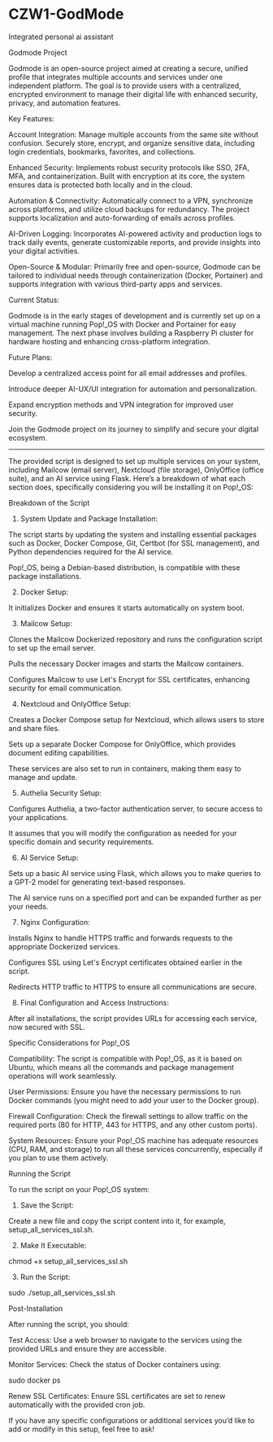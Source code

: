 # CZW1-GodMode
Integrated personal ai assistant 


Godmode Project

Godmode is an open-source project aimed at creating a secure, unified profile that integrates multiple accounts and services under one independent platform. The goal is to provide users with a centralized, encrypted environment to manage their digital life with enhanced security, privacy, and automation features.

Key Features:

Account Integration: Manage multiple accounts from the same site without confusion. Securely store, encrypt, and organize sensitive data, including login credentials, bookmarks, favorites, and collections.

Enhanced Security: Implements robust security protocols like SSO, 2FA, MFA, and containerization. Built with encryption at its core, the system ensures data is protected both locally and in the cloud.

Automation & Connectivity: Automatically connect to a VPN, synchronize across platforms, and utilize cloud backups for redundancy. The project supports localization and auto-forwarding of emails across profiles.

AI-Driven Logging: Incorporates AI-powered activity and production logs to track daily events, generate customizable reports, and provide insights into your digital activities.

Open-Source & Modular: Primarily free and open-source, Godmode can be tailored to individual needs through containerization (Docker, Portainer) and supports integration with various third-party apps and services.


Current Status:

Godmode is in the early stages of development and is currently set up on a virtual machine running Pop!_OS with Docker and Portainer for easy management. The next phase involves building a Raspberry Pi cluster for hardware hosting and enhancing cross-platform integration.

Future Plans:

Develop a centralized access point for all email addresses and profiles.

Introduce deeper AI-UX/UI integration for automation and personalization.

Expand encryption methods and VPN integration for improved user security.


Join the Godmode project on its journey to simplify and secure your digital ecosystem.


---


The provided script is designed to set up multiple services on your system, including Mailcow (email server), Nextcloud (file storage), OnlyOffice (office suite), and an AI service using Flask. Here’s a breakdown of what each section does, specifically considering you will be installing it on Pop!_OS:

Breakdown of the Script

1. System Update and Package Installation:

The script starts by updating the system and installing essential packages such as Docker, Docker Compose, Git, Certbot (for SSL management), and Python dependencies required for the AI service.

Pop!_OS, being a Debian-based distribution, is compatible with these package installations.



2. Docker Setup:

It initializes Docker and ensures it starts automatically on system boot.



3. Mailcow Setup:

Clones the Mailcow Dockerized repository and runs the configuration script to set up the email server.

Pulls the necessary Docker images and starts the Mailcow containers.

Configures Mailcow to use Let's Encrypt for SSL certificates, enhancing security for email communication.



4. Nextcloud and OnlyOffice Setup:

Creates a Docker Compose setup for Nextcloud, which allows users to store and share files.

Sets up a separate Docker Compose for OnlyOffice, which provides document editing capabilities.

These services are also set to run in containers, making them easy to manage and update.



5. Authelia Security Setup:

Configures Authelia, a two-factor authentication server, to secure access to your applications.

It assumes that you will modify the configuration as needed for your specific domain and security requirements.



6. AI Service Setup:

Sets up a basic AI service using Flask, which allows you to make queries to a GPT-2 model for generating text-based responses.

The AI service runs on a specified port and can be expanded further as per your needs.



7. Nginx Configuration:

Installs Nginx to handle HTTPS traffic and forwards requests to the appropriate Dockerized services.

Configures SSL using Let's Encrypt certificates obtained earlier in the script.

Redirects HTTP traffic to HTTPS to ensure all communications are secure.



8. Final Configuration and Access Instructions:

After all installations, the script provides URLs for accessing each service, now secured with SSL.




Specific Considerations for Pop!_OS

Compatibility: The script is compatible with Pop!_OS, as it is based on Ubuntu, which means all the commands and package management operations will work seamlessly.

User Permissions: Ensure you have the necessary permissions to run Docker commands (you might need to add your user to the Docker group).

Firewall Configuration: Check the firewall settings to allow traffic on the required ports (80 for HTTP, 443 for HTTPS, and any other custom ports).

System Resources: Ensure your Pop!_OS machine has adequate resources (CPU, RAM, and storage) to run all these services concurrently, especially if you plan to use them actively.


Running the Script

To run the script on your Pop!_OS system:

1. Save the Script:

Create a new file and copy the script content into it, for example, setup_all_services_ssl.sh.



2. Make It Executable:

chmod +x setup_all_services_ssl.sh


3. Run the Script:

sudo ./setup_all_services_ssl.sh



Post-Installation

After running the script, you should:

Test Access: Use a web browser to navigate to the services using the provided URLs and ensure they are accessible.

Monitor Services: Check the status of Docker containers using:

sudo docker ps

Renew SSL Certificates: Ensure SSL certificates are set to renew automatically with the provided cron job.


If you have any specific configurations or additional services you’d like to add or modify in this setup, feel free to ask!



